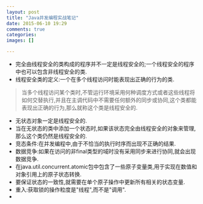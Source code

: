 ```yaml
---
layout: post
title: "Java并发编程实战笔记"
date: 2015-06-10 19:29
comments: true
categories: 
images: []

---
```


* 完全由线程安全的类构成的程序并不一定是线程安全的;一个线程安全的程序中也可以包含非线程安全的类.
* 线程安全类的定义:一个在多个线程访问时能表现出正确的行为的类.
>当多个线程访问某个类时,不管运行环境采用何种调度方式或者这些线程将如何交替执行,并且在主调代码中不需要任何额外的同步或协同,这个类都能表现出正确的行为,那么就称这个类是线程安全的.
* 无状态对象一定是线程安全的.
* 当在无状态的类中添加一个状态时,如果该状态完全由线程安全的对象来管理,那么这个类仍然是线程安全的.
* 竞态条件:在并发编程中,由于不恰当的执行时序而出现不正确的结果.
* 数据竞争:如果在访问的非final类型的域时没有采用同步来进行协同,就会出现数据竞争.
* 在java.util.concurrent.atomic包中包含了一些原子变量类,用于实现在数值和对象引用上的原子状态转换.
* 要保证状态的一致性,就需要在单个原子操作中更新所有相关的状态变量.
* 重入:获取锁的操作粒度是"线程",而不是"调用".
* 
